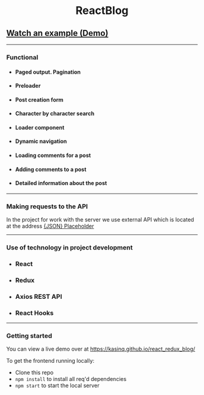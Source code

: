 <h1 align="center" >ReactBlog</h1>

## [Watch an example (Demo)](https://kasinq.github.io/react_redux_blog/)
***
### Functional
- #### Paged output. Pagination
- #### Preloader
- #### Post creation form
- #### Character by character search
- #### Loader component
- #### Dynamic navigation
- #### Loading comments for a post
- #### Adding comments to a post
- #### Detailed information about the post
***
### Making requests to the API

In the project for work with the server we use external API which is located at the address [{JSON} Placeholder](https://jsonplaceholder.typicode.com)

***
### Use of technology in project development

- ### React
- ### Redux
- ### Axios REST API
- ### React Hooks
***
### Getting started

You can view a live demo over at https://kasinq.github.io/react_redux_blog/

To get the frontend running locally:

- Clone this repo
- `npm install` to install all req'd dependencies
- `npm start` to start the local server


